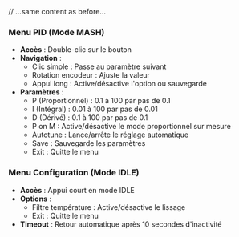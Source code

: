 // ...same content as before...

### Menu PID (Mode MASH)
- **Accès** : Double-clic sur le bouton
- **Navigation** :
  - Clic simple : Passe au paramètre suivant
  - Rotation encodeur : Ajuste la valeur
  - Appui long : Active/désactive l'option ou sauvegarde
- **Paramètres** :
  - P (Proportionnel) : 0.1 à 100 par pas de 0.1
  - I (Intégral) : 0.01 à 100 par pas de 0.01
  - D (Dérivé) : 0.1 à 100 par pas de 0.1
  - P on M : Active/désactive le mode proportionnel sur mesure
  - Autotune : Lance/arrête le réglage automatique
  - Save : Sauvegarde les paramètres
  - Exit : Quitte le menu

### Menu Configuration (Mode IDLE)
- **Accès** : Appui court en mode IDLE
- **Options** :
  - Filtre température : Active/désactive le lissage
  - Exit : Quitte le menu
- **Timeout** : Retour automatique après 10 secondes d'inactivité
